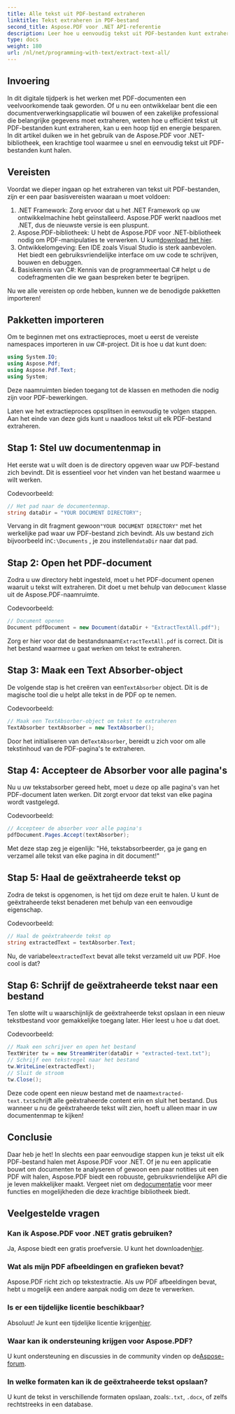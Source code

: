 ```yaml
---
title: Alle tekst uit PDF-bestand extraheren
linktitle: Tekst extraheren in PDF-bestand
second_title: Aspose.PDF voor .NET API-referentie
description: Leer hoe u eenvoudig tekst uit PDF-bestanden kunt extraheren met Aspose.PDF voor .NET met deze stapsgewijze zelfstudie.
type: docs
weight: 180
url: /nl/net/programming-with-text/extract-text-all/
---
```

## Invoering

In dit digitale tijdperk is het werken met PDF-documenten een veelvoorkomende taak geworden. Of u nu een ontwikkelaar bent die een documentverwerkingsapplicatie wil bouwen of een zakelijke professional die belangrijke gegevens moet extraheren, weten hoe u efficiënt tekst uit PDF-bestanden kunt extraheren, kan u een hoop tijd en energie besparen. In dit artikel duiken we in het gebruik van de Aspose.PDF voor .NET-bibliotheek, een krachtige tool waarmee u snel en eenvoudig tekst uit PDF-bestanden kunt halen.

## Vereisten

Voordat we dieper ingaan op het extraheren van tekst uit PDF-bestanden, zijn er een paar basisvereisten waaraan u moet voldoen:

1. .NET Framework: Zorg ervoor dat u het .NET Framework op uw ontwikkelmachine hebt geïnstalleerd. Aspose.PDF werkt naadloos met .NET, dus de nieuwste versie is een pluspunt.
2. Aspose.PDF-bibliotheek: U hebt de Aspose.PDF voor .NET-bibliotheek nodig om PDF-manipulaties te verwerken. U kunt[download het hier](https://releases.aspose.com/pdf/net/).
3. Ontwikkelomgeving: Een IDE zoals Visual Studio is sterk aanbevolen. Het biedt een gebruiksvriendelijke interface om uw code te schrijven, bouwen en debuggen.
4. Basiskennis van C#: Kennis van de programmeertaal C# helpt u de codefragmenten die we gaan bespreken beter te begrijpen.

Nu we alle vereisten op orde hebben, kunnen we de benodigde pakketten importeren!

## Pakketten importeren

Om te beginnen met ons extractieproces, moet u eerst de vereiste namespaces importeren in uw C#-project. Dit is hoe u dat kunt doen:

```csharp
using System.IO;
using Aspose.Pdf;
using Aspose.Pdf.Text;
using System;
```

Deze naamruimten bieden toegang tot de klassen en methoden die nodig zijn voor PDF-bewerkingen. 

Laten we het extractieproces opsplitsen in eenvoudig te volgen stappen. Aan het einde van deze gids kunt u naadloos tekst uit elk PDF-bestand extraheren.

## Stap 1: Stel uw documentenmap in

Het eerste wat u wilt doen is de directory opgeven waar uw PDF-bestand zich bevindt. Dit is essentieel voor het vinden van het bestand waarmee u wilt werken.

Codevoorbeeld:

```csharp
// Het pad naar de documentenmap.
string dataDir = "YOUR DOCUMENT DIRECTORY";
```

 Vervang in dit fragment gewoon`"YOUR DOCUMENT DIRECTORY"` met het werkelijke pad waar uw PDF-bestand zich bevindt. Als uw bestand zich bijvoorbeeld in`C:\Documents` , je zou instellen`dataDir` naar dat pad.

## Stap 2: Open het PDF-document

 Zodra u uw directory hebt ingesteld, moet u het PDF-document openen waaruit u tekst wilt extraheren. Dit doet u met behulp van de`Document` klasse uit de Aspose.PDF-naamruimte.

Codevoorbeeld:

```csharp
// Document openen
Document pdfDocument = new Document(dataDir + "ExtractTextAll.pdf");
```

 Zorg er hier voor dat de bestandsnaam`ExtractTextAll.pdf` is correct. Dit is het bestand waarmee u gaat werken om tekst te extraheren.

## Stap 3: Maak een Text Absorber-object

 De volgende stap is het creëren van een`TextAbsorber` object. Dit is de magische tool die u helpt alle tekst in de PDF op te nemen.

Codevoorbeeld:

```csharp
// Maak een TextAbsorber-object om tekst te extraheren
TextAbsorber textAbsorber = new TextAbsorber();
```

 Door het initialiseren van de`TextAbsorber`, bereidt u zich voor om alle tekstinhoud van de PDF-pagina's te extraheren.

## Stap 4: Accepteer de Absorber voor alle pagina's

Nu u uw tekstabsorber gereed hebt, moet u deze op alle pagina's van het PDF-document laten werken. Dit zorgt ervoor dat tekst van elke pagina wordt vastgelegd.

Codevoorbeeld:

```csharp
// Accepteer de absorber voor alle pagina's
pdfDocument.Pages.Accept(textAbsorber);
```

Met deze stap zeg je eigenlijk: "Hé, tekstabsorbeerder, ga je gang en verzamel alle tekst van elke pagina in dit document!"

## Stap 5: Haal de geëxtraheerde tekst op

Zodra de tekst is opgenomen, is het tijd om deze eruit te halen. U kunt de geëxtraheerde tekst benaderen met behulp van een eenvoudige eigenschap.

Codevoorbeeld:

```csharp
// Haal de geëxtraheerde tekst op
string extractedText = textAbsorber.Text;
```

 Nu, de variabele`extractedText` bevat alle tekst verzameld uit uw PDF. Hoe cool is dat?

## Stap 6: Schrijf de geëxtraheerde tekst naar een bestand

Ten slotte wilt u waarschijnlijk de geëxtraheerde tekst opslaan in een nieuw tekstbestand voor gemakkelijke toegang later. Hier leest u hoe u dat doet.

Codevoorbeeld:

```csharp
// Maak een schrijver en open het bestand
TextWriter tw = new StreamWriter(dataDir + "extracted-text.txt");
// Schrijf een tekstregel naar het bestand
tw.WriteLine(extractedText);
// Sluit de stroom
tw.Close();
```

 Deze code opent een nieuw bestand met de naam`extracted-text.txt`schrijft alle geëxtraheerde content erin en sluit het bestand. Dus wanneer u nu de geëxtraheerde tekst wilt zien, hoeft u alleen maar in uw documentenmap te kijken!

## Conclusie

 Daar heb je het! In slechts een paar eenvoudige stappen kun je tekst uit elk PDF-bestand halen met Aspose.PDF voor .NET. Of je nu een applicatie bouwt om documenten te analyseren of gewoon een paar notities uit een PDF wilt halen, Aspose.PDF biedt een robuuste, gebruiksvriendelijke API die je leven makkelijker maakt. Vergeet niet om de[documentatie](https://reference.aspose.com/pdf/net/) voor meer functies en mogelijkheden die deze krachtige bibliotheek biedt.

## Veelgestelde vragen

### Kan ik Aspose.PDF voor .NET gratis gebruiken?
 Ja, Aspose biedt een gratis proefversie. U kunt het downloaden[hier](https://releases.aspose.com/).

### Wat als mijn PDF afbeeldingen en grafieken bevat?
Aspose.PDF richt zich op tekstextractie. Als uw PDF afbeeldingen bevat, hebt u mogelijk een andere aanpak nodig om deze te verwerken.

### Is er een tijdelijke licentie beschikbaar?
 Absoluut! Je kunt een tijdelijke licentie krijgen[hier](https://purchase.aspose.com/temporary-license/).

### Waar kan ik ondersteuning krijgen voor Aspose.PDF?
 U kunt ondersteuning en discussies in de community vinden op de[Aspose-forum](https://forum.aspose.com/c/pdf/10).

### In welke formaten kan ik de geëxtraheerde tekst opslaan?
 U kunt de tekst in verschillende formaten opslaan, zoals:`.txt`, `.docx`, of zelfs rechtstreeks in een database.